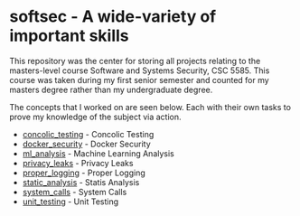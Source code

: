 # softsec - A wide-variety of important skills

This repository was the center for storing all projects relating to the masters-level course Software and Systems Security, CSC 5585. This course was taken during my first senior semester and counted for my masters degree rather than my undergraduate degree.

The concepts that I worked on are seen below. Each with their own tasks to prove my knowledge of the subject via action.

 * [concolic_testing](https://github.com/justincpresley/softsec/tree/master/concolic_testing)     -    Concolic Testing
 * [docker_security](https://github.com/justincpresley/softsec/tree/master/docker_security)      -    Docker Security
 * [ml_analysis](https://github.com/justincpresley/softsec/tree/master/ml_analysis)          -    Machine Learning Analysis
 * [privacy_leaks](https://github.com/justincpresley/softsec/tree/master/privacy_leaks)        -    Privacy Leaks
 * [proper_logging](https://github.com/justincpresley/softsec/tree/master/proper_logging)       -    Proper Logging
 * [static_analysis](https://github.com/justincpresley/softsec/tree/master/static_analysis)      -    Statis Analysis
 * [system_calls](https://github.com/justincpresley/softsec/tree/master/system_calls)         -    System Calls
 * [unit_testing](https://github.com/justincpresley/softsec/tree/master/unit_testing)         -    Unit Testing
